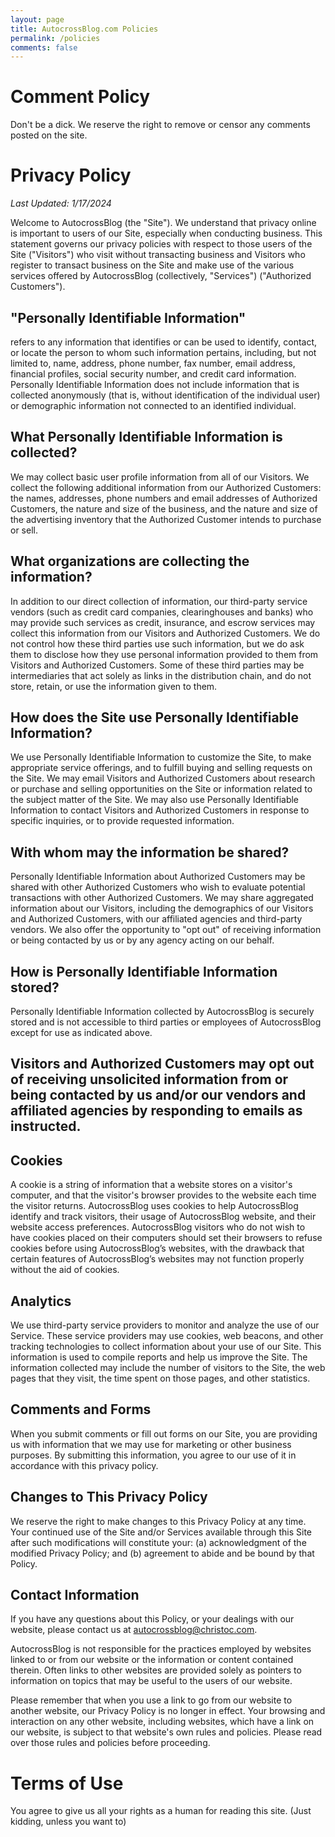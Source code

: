 ```yaml
---
layout: page
title: AutocrossBlog.com Policies
permalink: /policies
comments: false
---
```

# Comment Policy
Don't be a dick. We reserve the right to remove or censor any comments posted on the site. 

# Privacy Policy

_Last Updated: 1/17/2024_

Welcome to AutocrossBlog (the "Site"). We understand that privacy online is important to users of our Site, especially when conducting business. This statement governs our privacy policies with respect to those users of the Site ("Visitors") who visit without transacting business and Visitors who register to transact business on the Site and make use of the various services offered by AutocrossBlog (collectively, "Services") ("Authorized Customers").

## "Personally Identifiable Information"
refers to any information that identifies or can be used to identify, contact, or locate the person to whom such information pertains, including, but not limited to, name, address, phone number, fax number, email address, financial profiles, social security number, and credit card information. Personally Identifiable Information does not include information that is collected anonymously (that is, without identification of the individual user) or demographic information not connected to an identified individual.

## What Personally Identifiable Information is collected?
We may collect basic user profile information from all of our Visitors. We collect the following additional information from our Authorized Customers: the names, addresses, phone numbers and email addresses of Authorized Customers, the nature and size of the business, and the nature and size of the advertising inventory that the Authorized Customer intends to purchase or sell.

## What organizations are collecting the information?
In addition to our direct collection of information, our third-party service vendors (such as credit card companies, clearinghouses and banks) who may provide such services as credit, insurance, and escrow services may collect this information from our Visitors and Authorized Customers. We do not control how these third parties use such information, but we do ask them to disclose how they use personal information provided to them from Visitors and Authorized Customers. Some of these third parties may be intermediaries that act solely as links in the distribution chain, and do not store, retain, or use the information given to them.

## How does the Site use Personally Identifiable Information?
We use Personally Identifiable Information to customize the Site, to make appropriate service offerings, and to fulfill buying and selling requests on the Site. We may email Visitors and Authorized Customers about research or purchase and selling opportunities on the Site or information related to the subject matter of the Site. We may also use Personally Identifiable Information to contact Visitors and Authorized Customers in response to specific inquiries, or to provide requested information.

## With whom may the information be shared?
Personally Identifiable Information about Authorized Customers may be shared with other Authorized Customers who wish to evaluate potential transactions with other Authorized Customers. We may share aggregated information about our Visitors, including the demographics of our Visitors and Authorized Customers, with our affiliated agencies and third-party vendors. We also offer the opportunity to "opt out" of receiving information or being contacted by us or by any agency acting on our behalf.

## How is Personally Identifiable Information stored?
Personally Identifiable Information collected by AutocrossBlog is securely stored and is not accessible to third parties or employees of AutocrossBlog except for use as indicated above.

## Visitors and Authorized Customers may opt out of receiving unsolicited information from or being contacted by us and/or our vendors and affiliated agencies by responding to emails as instructed.

## Cookies
A cookie is a string of information that a website stores on a visitor's computer, and that the visitor's browser provides to the website each time the visitor returns. AutocrossBlog uses cookies to help AutocrossBlog identify and track visitors, their usage of AutocrossBlog website, and their website access preferences. AutocrossBlog visitors who do not wish to have cookies placed on their computers should set their browsers to refuse cookies before using AutocrossBlog’s websites, with the drawback that certain features of AutocrossBlog’s websites may not function properly without the aid of cookies.

## Analytics
We use third-party service providers to monitor and analyze the use of our Service. These service providers may use cookies, web beacons, and other tracking technologies to collect information about your use of our Site. This information is used to compile reports and help us improve the Site. The information collected may include the number of visitors to the Site, the web pages that they visit, the time spent on those pages, and other statistics.

## Comments and Forms
When you submit comments or fill out forms on our Site, you are providing us with information that we may use for marketing or other business purposes. By submitting this information, you agree to our use of it in accordance with this privacy policy.

## Changes to This Privacy Policy
We reserve the right to make changes to this Privacy Policy at any time. Your continued use of the Site and/or Services available through this Site after such modifications will constitute your: (a) acknowledgment of the modified Privacy Policy; and (b) agreement to abide and be bound by that Policy.

## Contact Information
If you have any questions about this Policy, or your dealings with our website, please contact us at autocrossblog@christoc.com.

AutocrossBlog is not responsible for the practices employed by websites linked to or from our website or the information or content contained therein. Often links to other websites are provided solely as pointers to information on topics that may be useful to the users of our website.

Please remember that when you use a link to go from our website to another website, our Privacy Policy is no longer in effect. Your browsing and interaction on any other website, including websites, which have a link on our website, is subject to that website's own rules and policies. Please read over those rules and policies before proceeding.


# Terms of Use
You agree to give us all your rights as a human for reading this site. (Just kidding, unless you want to)